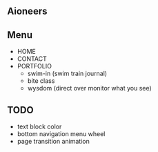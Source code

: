 ## Aioneers

## Menu

- HOME
- CONTACT
- PORTFOLIO
  - swim-in (swim train journal)
  - bite class
  - wysdom (direct over monitor what you see)

## TODO

- text block color
- bottom navigation menu wheel
- page transition animation
